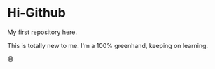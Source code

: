 # Hi-Github
My first repository here.

This is totally new to me. I'm a 100% greenhand, keeping on learning. 

:smile:
